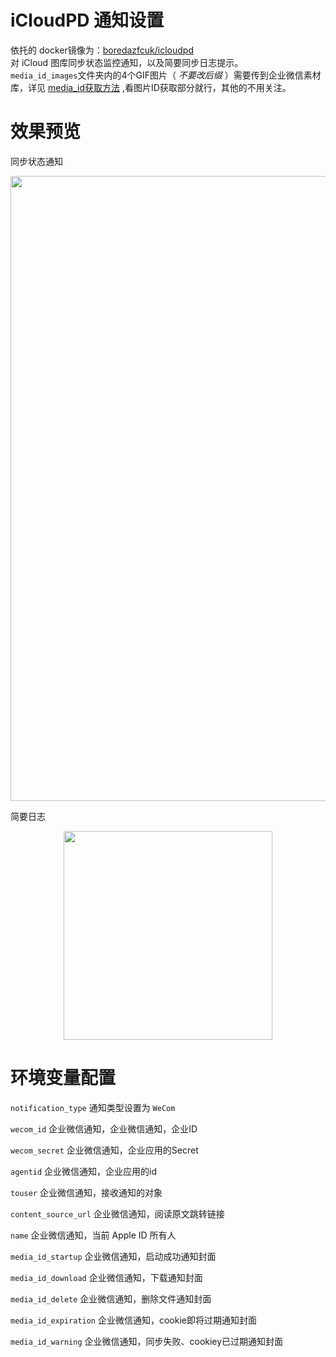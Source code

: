 # iCloudPD 通知设置
依托的 docker镜像为：[boredazfcuk/icloudpd](https://hub.docker.com/r/boredazfcuk/icloudpd)   
对 iCloud 图库同步状态监控通知，以及简要同步日志提示。  
`media_id_images`文件夹内的4个GIF图片（ _不要改后缀_ ）需要传到企业微信素材库，详见 [media_id获取方法](https://note.youdao.com/ynoteshare/index.html?id=351e08a72378206f9dd64d2281e9b83b&type=note&_time=1663295003299) ,看图片ID获取部分就行，其他的不用关注。
# 效果预览
同步状态通知
<div align=center><img src="https://user-images.githubusercontent.com/68833595/192474058-81361c43-449f-44ab-b89a-47a50ef1031c.png" width="1000" /></div>

简要日志  
<div align=center><img src="https://user-images.githubusercontent.com/68833595/192473151-5e64a648-c650-44ad-b7ad-bc3c2b9c268f.png" width="334" /></div>

# 环境变量配置
`notification_type` 通知类型设置为 `WeCom`

`wecom_id` 企业微信通知，企业微信通知，企业ID 

`wecom_secret` 企业微信通知，企业应用的Secret 

`agentid` 企业微信通知，企业应用的id

`touser` 企业微信通知，接收通知的对象

`content_source_url` 企业微信通知，阅读原文跳转链接

`name` 企业微信通知，当前 Apple ID 所有人

`media_id_startup` 企业微信通知，启动成功通知封面

`media_id_download` 企业微信通知，下载通知封面

`media_id_delete` 企业微信通知，删除文件通知封面

`media_id_expiration` 企业微信通知，cookie即将过期通知封面

`media_id_warning` 企业微信通知，同步失败、cookiey已过期通知封面
